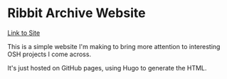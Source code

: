 # Ribbit Archive Website

[Link to Site](https://ilovemicroplastics.github.io/ribbit-archive/)

This is a simple website I'm making to bring more attention to interesting OSH projects I come across.

It's just hosted on GitHub pages, using Hugo to generate the HTML.
